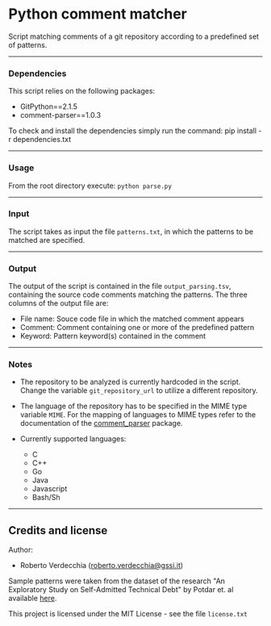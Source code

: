 # Python comment matcher

Script matching comments of a git repository according to a predefined set of patterns.

-------
### Dependencies
This script relies on the following packages:
 * GitPython==2.1.5
 * comment-parser==1.0.3

To check and install the dependencies simply run the command:
pip install -r dependencies.txt

-------

### Usage
From the root directory execute:
```python parse.py```

-------

### Input
The script takes as input the file ```patterns.txt```, in which the patterns to be matched are specified.

-------

### Output
The output of the script is contained in the file ```output_parsing.tsv```, containing the source code comments matching the patterns.
The three columns of the output file are:
 * File name: Souce code file in which the matched comment appears
 * Comment: Comment containing one or more of the predefined pattern 
 * Keyword: Pattern keyword(s) contained in the comment

-------

### Notes
 * The repository to be analyzed is currently hardcoded in the script. Change the variable ```git_repository_url``` to utilize a different repository.
 * The language of the repository has to be specified in the MIME type variable ```MIME```. For the mapping of languages to MIME types refer to the documentation of the [comment_parser](https://pypi.python.org/pypi/comment_parser/1.0.3) package.

* Currently supported languages:
  * C
  * C++
  * Go
  * Java
  * Javascript
  * Bash/Sh
  
-------

## Credits and license

Author: 
* Roberto Verdecchia (roberto.verdecchia@gssi.it)

Sample patterns were taken from the dataset of the research "An Exploratory Study on Self-Admitted Technical Debt" by Potdar et. al available [here](http://users.encs.concordia.ca/~eshihab/data/ICSME2014/satd.html).

This project is licensed under the MIT License - see the file ```license.txt```